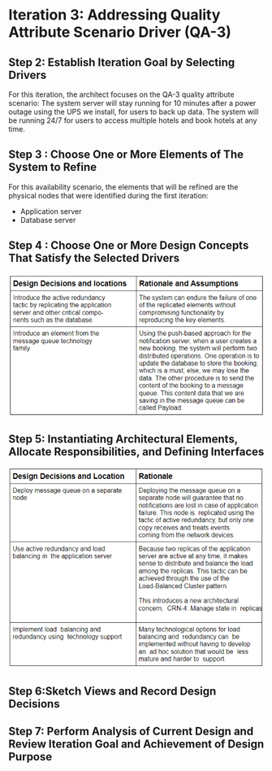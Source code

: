 # **Iteration 3:  Addressing Quality Attribute Scenario Driver (QA-3)**

## **Step 2: Establish Iteration Goal by Selecting Drivers**
For this iteration, the  architect  focuses  on  the  QA-3  quality  attribute  scenario: 
The system server will stay running for 10 minutes after a power outage using the UPS we install, for users to back up data. The system will be running 24/7 for users to access multiple hotels and book hotels at any time.

## **Step 3 : Choose One or More Elements of The System to Refine**
For  this  availability  scenario,  the  elements  that  will  be refined  are  the  physical 
nodes that were identified during the first iteration: 
- Application server 
- Database server 

## **Step 4 : Choose One or More Design Concepts That Satisfy the Selected Drivers**
![This is an image](https://github.com/TanujPatel/SoftDesign_Project/blob/main/Iteration%203/Tables/Step4Table.PNG?raw=true)

## **Step 5: Instantiating Architectural Elements, Allocate Responsibilities, and Defining  Interfaces**
![This is an image](https://github.com/TanujPatel/SoftDesign_Project/blob/main/Iteration%203/Tables/Step5Table.PNG?raw=true)

## **Step 6:Sketch Views and Record Design Decisions**

## **Step 7: Perform Analysis of Current Design and Review Iteration Goal and Achievement of Design Purpose**



